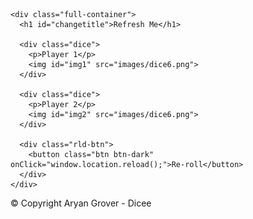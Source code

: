 <!DOCTYPE html>
<html lang="en" dir="ltr">
  <head>
    <meta charset="utf-8">
    <title>Dicee - Reload Me</title>
    <link rel="icon" href="images/dice6.png">
    <link href="https://fonts.googleapis.com/css?family=Indie+Flower|Lobster" rel="stylesheet">
    <link href="https://cdn.jsdelivr.net/npm/bootstrap@5.1.3/dist/css/bootstrap.min.css" rel="stylesheet" integrity="sha384-1BmE4kWBq78iYhFldvKuhfTAU6auU8tT94WrHftjDbrCEXSU1oBoqyl2QvZ6jIW3" crossorigin="anonymous">
    <link rel="stylesheet" href="styles.css">
  </head>
  <body>

    <div class="full-container">
      <h1 id="changetitle">Refresh Me</h1>

      <div class="dice">
        <p>Player 1</p>
        <img id="img1" src="images/dice6.png">
      </div>

      <div class="dice">
        <p>Player 2</p>
        <img id="img2" src="images/dice6.png">
      </div>

      <div class="rld-btn">
        <button class="btn btn-dark" onClick="window.location.reload();">Re-roll</button>
      </div>
    </div>


  </body>

  <footer>
    © Copyright Aryan Grover - Dicee
  </footer>

  <script src="dicee.js"></script>
</html>

